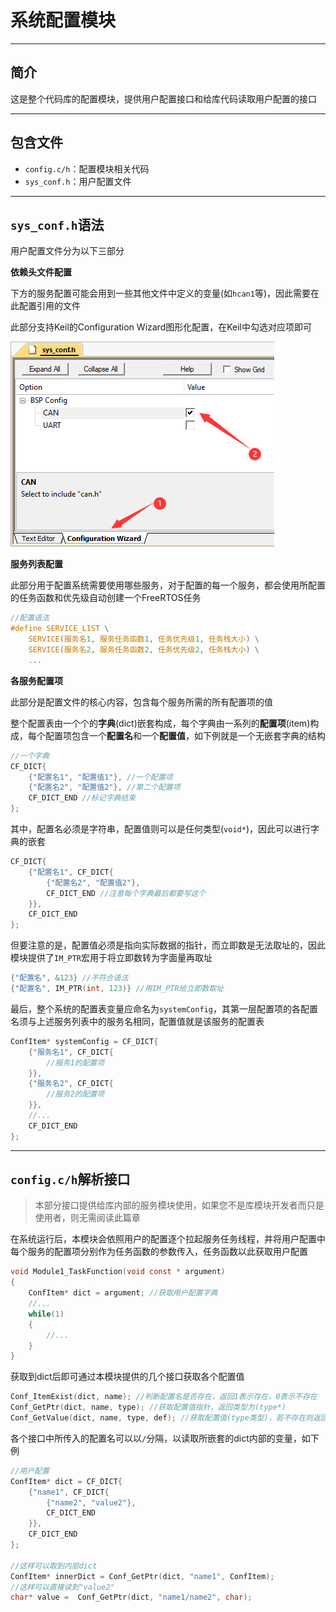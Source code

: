 # 系统配置模块

---

## 简介

这是整个代码库的配置模块，提供用户配置接口和给库代码读取用户配置的接口

---

## 包含文件

- `config.c/h`：配置模块相关代码
- `sys_conf.h`：用户配置文件

---

## `sys_conf.h`语法

用户配置文件分为以下三部分

**依赖头文件配置**

下方的服务配置可能会用到一些其他文件中定义的变量(如`hcan1`等)，因此需要在此配置引用的文件

此部分支持Keil的Configuration Wizard图形化配置，在Keil中勾选对应项即可

![图形化配置](README-IMG/图形化配置.png)

**服务列表配置**

此部分用于配置系统需要使用哪些服务，对于配置的每一个服务，都会使用所配置的任务函数和优先级自动创建一个FreeRTOS任务

```c
//配置语法
#define SERVICE_LIST \
	SERVICE(服务名1, 服务任务函数1, 任务优先级1, 任务栈大小) \
	SERVICE(服务名2, 服务任务函数2, 任务优先级2, 任务栈大小) \
	...
```

**各服务配置项**

此部分是配置文件的核心内容，包含每个服务所需的所有配置项的值

整个配置表由一个个的**字典**(dict)嵌套构成，每个字典由一系列的**配置项**(item)构成，每个配置项包含一个**配置名**和一个**配置值**，如下例就是一个无嵌套字典的结构

```c
//一个字典
CF_DICT{
	{"配置名1", "配置值1"}, //一个配置项
	{"配置名2", "配置值2"}, //第二个配置项
	CF_DICT_END //标记字典结束
};
```

其中，配置名必须是字符串，配置值则可以是任何类型(`void*`)，因此可以进行字典的嵌套

```c
CF_DICT{
	{"配置名1", CF_DICT{
		{"配置名2", "配置值2"},
		CF_DICT_END //注意每个字典最后都要写这个
	}}, 
	CF_DICT_END
};
```

但要注意的是，配置值必须是指向实际数据的指针，而立即数是无法取址的，因此模块提供了`IM_PTR`宏用于将立即数转为字面量再取址

```c
{"配置名", &123} //不符合语法
{"配置名", IM_PTR(int, 123)} //用IM_PTR给立即数取址
```

最后，整个系统的配置表变量应命名为`systemConfig`，其第一层配置项的各配置名须与上述服务列表中的服务名相同，配置值就是该服务的配置表

```c
ConfItem* systemConfig = CF_DICT{
	{"服务名1", CF_DICT{
		//服务1的配置项
	}},
	{"服务名2", CF_DICT{
		//服务2的配置项
	}},
	//...
	CF_DICT_END
};
```

---

## `config.c/h`解析接口

> 本部分接口提供给库内部的服务模块使用，如果您不是库模块开发者而只是使用者，则无需阅读此篇章

在系统运行后，本模块会依照用户的配置逐个拉起服务任务线程，并将用户配置中每个服务的配置项分别作为任务函数的参数传入，任务函数以此获取用户配置

```c
void Module1_TaskFunction(void const * argument)
{
	ConfItem* dict = argument; //获取用户配置字典
	//...
	while(1)
	{
		//...
	}
}
```

获取到dict后即可通过本模块提供的几个接口获取各个配置值

```c
Conf_ItemExist(dict, name); //判断配置名是否存在，返回1表示存在，0表示不存在
Conf_GetPtr(dict, name, type); //获取配置值指针，返回类型为(type*)
Conf_GetValue(dict, name, type, def); //获取配置值(type类型)，若不存在则返回默认值def
```

各个接口中所传入的配置名可以以`/`分隔，以读取所嵌套的dict内部的变量，如下例

```c
//用户配置
ConfItem* dict = CF_DICT{
	{"name1", CF_DICT{
		{"name2", "value2"},
		CF_DICT_END
	}}, 
	CF_DICT_END
};

//这样可以取到内层dict
ConfItem* innerDict = Conf_GetPtr(dict, "name1", ConfItem);
//这样可以直接读到"value2"
char* value =  Conf_GetPtr(dict, "name1/name2", char);
```
